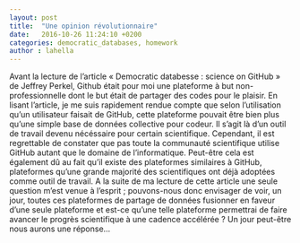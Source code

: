 ```yaml
---
layout: post
title:  "Une opinion révolutionnaire"
date:   2016-10-26 11:24:10 +0200
categories: democratic_databases, homework
author : lahella
---
```


Avant la lecture de l’article « Democratic databesse : science on GitHub » de Jeffrey Perkel, Github était pour moi
une plateforme à but non-professionnelle dont le but était de partager des codes pour le plaisir. En lisant 
l’article, je me suis rapidement rendue compte que selon l’utilisation qu’un utilisateur faisait de GitHub, 
cette plateforme pouvait être bien plus qu’une simple base de données collective pour codeur. Il s’agit là d’un outil de
travail devenu nécéssaire pour certain scientifique. Cependant, il est regrettable de constater que pas toute la communauté 
scientifique utilise GitHub autant que le domaine de l’informatique. Peut-être cela est également dû au fait qu’il existe des
plateformes similaires à GitHub, plateformes qu’une grande majorité des scientifiques ont déjà adoptées comme outil de travail.
A la suite de ma lecture de cette article une seule question m’est venue à l’esprit ; pouvons-nous donc envisager de voir, un 
jour, toutes ces plateformes de partage de données fusionner en faveur d’une seule plateforme et est-ce qu’une telle plateforme
permettrai de faire avancer le progrès scientifique à une cadence accélérée ? Un jour peut-être nous aurons une réponse…
